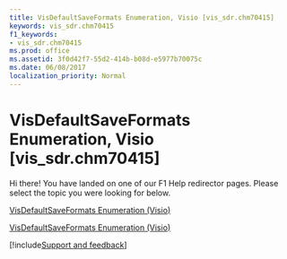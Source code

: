 ```yaml
---
title: VisDefaultSaveFormats Enumeration, Visio [vis_sdr.chm70415]
keywords: vis_sdr.chm70415
f1_keywords:
- vis_sdr.chm70415
ms.prod: office
ms.assetid: 3f0d42f7-55d2-414b-b08d-e5977b70075c
ms.date: 06/08/2017
localization_priority: Normal
---
```



# VisDefaultSaveFormats Enumeration, Visio [vis_sdr.chm70415]

Hi there! You have landed on one of our F1 Help redirector pages. Please select the topic you were looking for below.

[VisDefaultSaveFormats Enumeration (Visio)](https://msdn.microsoft.com/library/c3df2f98-240d-7a95-7af1-5f5174c131cf.aspx)

[VisDefaultSaveFormats Enumeration (Visio)](https://msdn.microsoft.com/library/0e2b7c41-c1ec-6c9e-b9a2-76f2fe52abd5%28Office.15%29.aspx)

[!include[Support and feedback](~/includes/feedback-boilerplate.md)]